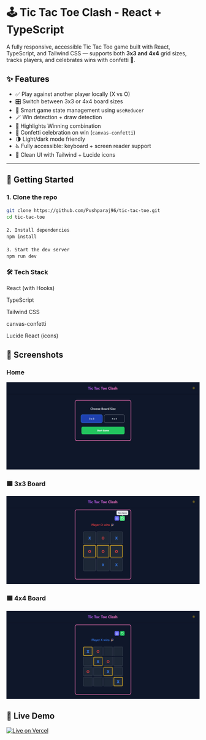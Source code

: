 # 🕹️ Tic Tac Toe Clash - React + TypeScript

A fully responsive, accessible Tic Tac Toe game built with React, TypeScript, and Tailwind CSS — supports both **3x3 and 4x4** grid sizes, tracks players, and celebrates wins with confetti 🎉.

## ✨ Features

- ✅ Play against another player locally (X vs O)
- 🎛️ Switch between 3x3 or 4x4 board sizes
- 🧠 Smart game state management using `useReducer`
- 🪄 Win detection + draw detection
- 💎 Highlights Winning combination
- 🎉 Confetti celebration on win (`canvas-confetti`)
- 🌗 Light/dark mode friendly
- ♿ Fully accessible: keyboard + screen reader support
- 🎨 Clean UI with Tailwind + Lucide icons

---

## 🚀 Getting Started

### 1. Clone the repo

```bash
git clone https://github.com/Pushparaj96/tic-tac-toe.git
cd tic-tac-toe

2. Install dependencies
npm install

3. Start the dev server
npm run dev

```

### 🛠️ Tech Stack

React (with Hooks)

TypeScript

Tailwind CSS

canvas-confetti

Lucide React (icons)

## 📸 Screenshots

### Home

![Home](./public/screenshots/home.png)

### 🟦 3x3 Board

![3x3 Board](./public/screenshots/3x3.png)

### 🟪 4x4 Board

![4x4 Board](./public/screenshots/4x4.png)

## 🔗 Live Demo

[![Live on Vercel](https://vercelbadge.vercel.app/api/pushparaj96/tic-tac-toe)](https://tic-tac-toe-clash.vercel.app/)
